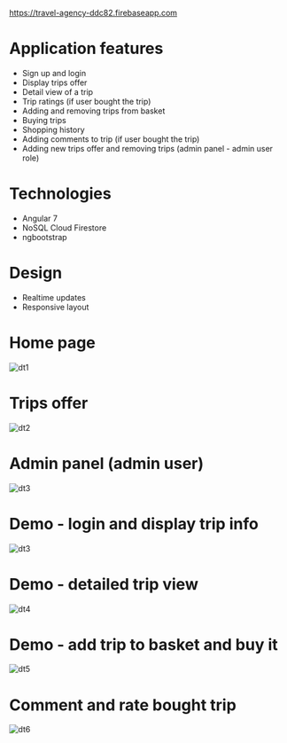 https://travel-agency-ddc82.firebaseapp.com

# Application features
  + Sign up and login
  + Display trips offer
  + Detail view of a trip
  + Trip ratings (if user bought the trip)
  + Adding and removing trips from basket
  + Buying trips
  + Shopping history
  + Adding comments to trip (if user bought the trip)
  + Adding new trips offer and removing trips (admin panel - admin user role)

# Technologies
  + Angular 7
  + NoSQL Cloud Firestore 
  + ngbootstrap

# Design
  + Realtime updates 
  + Responsive layout
  
# Home page

![dt1](https://user-images.githubusercontent.com/37666186/73756507-f7a1c880-4767-11ea-8d1f-9b6b34abd3f7.PNG)

# Trips offer

![dt2](https://user-images.githubusercontent.com/37666186/73756539-09836b80-4768-11ea-9ceb-c5bc1f86d357.PNG)

# Admin panel (admin user)

![dt3](https://user-images.githubusercontent.com/37666186/73986059-02fa1d00-493d-11ea-956e-fa35a8759c46.PNG)

# Demo - login and display trip info

![dt3](https://user-images.githubusercontent.com/37666186/73756968-bcec6000-4768-11ea-99d0-3176b93849f5.gif)

# Demo - detailed trip view

![dt4](https://user-images.githubusercontent.com/37666186/73757104-f58c3980-4768-11ea-9ea3-2d88342a880c.gif)

# Demo - add trip to basket and buy it

![dt5](https://user-images.githubusercontent.com/37666186/73757392-79462600-4769-11ea-9308-88e125440863.gif)

# Comment and rate bought trip

![dt6](https://user-images.githubusercontent.com/37666186/73757620-c5916600-4769-11ea-8426-fe97b811112a.gif)
